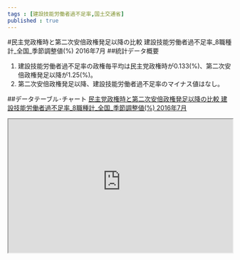 ```yaml
--- 
tags : [建設技能労働者過不足率,国土交通省] 
published : true
---
```

#民主党政権時と第二次安倍政権発足以降の比較 建設技能労働者過不足率_8職種計_全国_季節調整値(%) 2016年7月 
##統計データ概要
1. 建設技能労働者過不足率の政権毎平均は民主党政権時が0.133(%)、第二次安倍政権発足以降が1.25(%)。
1. 第二次安倍政権発足以降、建設技能労働者過不足率のマイナス値はなし。



##データテーブル･チャート
[民主党政権時と第二次安倍政権発足以降の比較 建設技能労働者過不足率_8職種計_全国_季節調整値(%) 2016年7月](
http://knowledgevault.saecanet.com/charts/am-consulting.co.jp-2016-08-29-17-44-16.html
)

<iframe src="
http://knowledgevault.saecanet.com/charts/am-consulting.co.jp-2016-08-29-17-44-16.html
" width="100%" height="300px"></iframe>